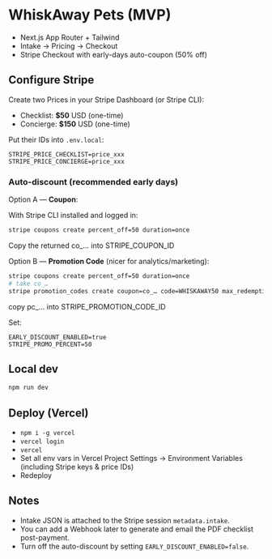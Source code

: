 # WhiskAway Pets (MVP)

- Next.js App Router + Tailwind
- Intake → Pricing → Checkout
- Stripe Checkout with early-days auto-coupon (50% off)

## Configure Stripe

Create two Prices in your Stripe Dashboard (or Stripe CLI):

- Checklist: **$50** USD (one-time)
- Concierge: **$150** USD (one-time)

Put their IDs into `.env.local`:

```
STRIPE_PRICE_CHECKLIST=price_xxx
STRIPE_PRICE_CONCIERGE=price_xxx
```

### Auto-discount (recommended early days)
Option A — **Coupon**:

With Stripe CLI installed and logged in:

```bash
stripe coupons create percent_off=50 duration=once
```

Copy the returned co_… into STRIPE_COUPON_ID

Option B — **Promotion Code** (nicer for analytics/marketing):

```bash
stripe coupons create percent_off=50 duration=once
# take co_…
stripe promotion_codes create coupon=co_… code=WHISKAWAY50 max_redemptions=999
```

copy pc_… into STRIPE_PROMOTION_CODE_ID

Set:

```
EARLY_DISCOUNT_ENABLED=true
STRIPE_PROMO_PERCENT=50
```

## Local dev

```bash
npm run dev
```

## Deploy (Vercel)
- `npm i -g vercel`
- `vercel login`
- `vercel`
- Set all env vars in Vercel Project Settings → Environment Variables (including Stripe keys & price IDs)
- Redeploy

## Notes
- Intake JSON is attached to the Stripe session `metadata.intake`.
- You can add a Webhook later to generate and email the PDF checklist post-payment.
- Turn off the auto-discount by setting `EARLY_DISCOUNT_ENABLED=false`.